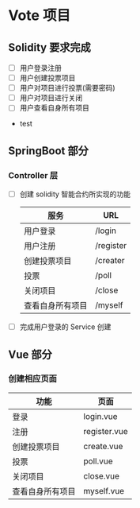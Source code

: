 # Vote 项目

## Solidity 要求完成

* [ ] 用户登录注册
* [ ] 用户创建投票项目
* [ ] 用户对项目进行投票(需要密码)
* [ ] 用户对项目进行关闭
* [ ] 用户查看自身所有项目
* test


## SpringBoot 部分

### Controller 层

* [ ] 创建 solidity 智能合约所实现的功能

  | 服务             | URL       |
  | ---------------- | --------- |
  | 用户登录         | /login    |
  | 用户注册         | /register |
  | 创建投票项目     | /creater  |
  | 投票             | /poll     |
  | 关闭项目         | /close    |
  | 查看自身所有项目 | /myself   |

  

* [ ] 完成用户登录的 Service 创建



## Vue 部分

### 创建相应页面

| 功能             | 页面         |
| ---------------- | ------------ |
| 登录             | login.vue    |
| 注册             | register.vue |
| 创建投票项目     | create.vue   |
| 投票             | poll.vue     |
| 关闭项目         | close.vue    |
| 查看自身所有项目 | myself.vue   |

